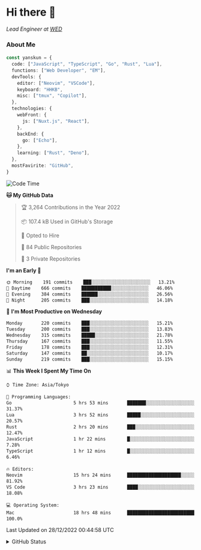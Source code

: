 # Hi there&nbsp;:wave:

_Lead Engineer at [WED](https://github.com/wedinc)_

### About Me

```ts
const yanskun = {
  code: ["JavaScript", "TypeScript", "Go", "Rust", "Lua"],
  functions: ["Web Developer", "EM"],
  devTools: {
    editor: ["Neovim", "VSCode"],
    keyboard: "HHKB",
    misc: ["tmux", "Copilot"],
  },
  technologies: {
    webFront: {
      js: ["Nuxt.js", "React"],
    },
    backEnd: {
      go: ["Echo"],
    },
    learning: ["Rust", "Deno"],
  },
  mostFavirite: "GitHub",
}
```

<!--START_SECTION:waka-->
![Code Time](http://img.shields.io/badge/Code%20Time-53%20hrs%2031%20mins-blue)

**🐱 My GitHub Data** 

> 🏆 3,264 Contributions in the Year 2022
 > 
> 📦 107.4 kB Used in GitHub's Storage 
 > 
> 💼 Opted to Hire
 > 
> 📜 84 Public Repositories 
 > 
> 🔑 3 Private Repositories  
 > 
**I'm an Early 🐤** 

```text
🌞 Morning    191 commits    ███░░░░░░░░░░░░░░░░░░░░░░   13.21% 
🌆 Daytime    666 commits    ███████████░░░░░░░░░░░░░░   46.06% 
🌃 Evening    384 commits    ██████░░░░░░░░░░░░░░░░░░░   26.56% 
🌙 Night      205 commits    ███░░░░░░░░░░░░░░░░░░░░░░   14.18%

```
📅 **I'm Most Productive on Wednesday** 

```text
Monday       220 commits    ███░░░░░░░░░░░░░░░░░░░░░░   15.21% 
Tuesday      200 commits    ███░░░░░░░░░░░░░░░░░░░░░░   13.83% 
Wednesday    315 commits    █████░░░░░░░░░░░░░░░░░░░░   21.78% 
Thursday     167 commits    ███░░░░░░░░░░░░░░░░░░░░░░   11.55% 
Friday       178 commits    ███░░░░░░░░░░░░░░░░░░░░░░   12.31% 
Saturday     147 commits    ██░░░░░░░░░░░░░░░░░░░░░░░   10.17% 
Sunday       219 commits    ███░░░░░░░░░░░░░░░░░░░░░░   15.15%

```


📊 **This Week I Spent My Time On** 

```text
⌚︎ Time Zone: Asia/Tokyo

💬 Programming Languages: 
Go                       5 hrs 53 mins       ███████░░░░░░░░░░░░░░░░░░   31.37% 
Lua                      3 hrs 52 mins       █████░░░░░░░░░░░░░░░░░░░░   20.57% 
Rust                     2 hrs 20 mins       ███░░░░░░░░░░░░░░░░░░░░░░   12.47% 
JavaScript               1 hr 22 mins        █░░░░░░░░░░░░░░░░░░░░░░░░   7.28% 
TypeScript               1 hr 12 mins        █░░░░░░░░░░░░░░░░░░░░░░░░   6.46%

🔥 Editors: 
Neovim                   15 hrs 24 mins      ████████████████████░░░░░   81.92% 
VS Code                  3 hrs 23 mins       ████░░░░░░░░░░░░░░░░░░░░░   18.08%

💻 Operating System: 
Mac                      18 hrs 48 mins      █████████████████████████   100.0%

```


 Last Updated on 28/12/2022 00:44:58 UTC
<!--END_SECTION:waka-->

<details>
<summary>GitHub Status</summary>
<picture>
  <source media="(prefers-color-scheme: dark)" srcset="https://raw.githubusercontent.com/yanskun/yanskun/master/profile-summary-card-output/nord_dark/0-profile-details.svg">
 <img src="https://raw.githubusercontent.com/yanskun/yanskun/master/profile-summary-card-output/default/0-profile-details.svg">
</picture>
<br>
<picture>
  <source media="(prefers-color-scheme: dark)" srcset="https://raw.githubusercontent.com/yanskun/yanskun/master/profile-summary-card-output/nord_dark/1-repos-per-language.svg">
 <img src="https://raw.githubusercontent.com/yanskun/yanskun/master/profile-summary-card-output/default/1-repos-per-language.svg">
</picture>
<picture>
  <source media="(prefers-color-scheme: dark)" srcset="https://raw.githubusercontent.com/yanskun/yanskun/master/profile-summary-card-output/nord_dark/2-most-commit-language.svg">
 <img src="https://raw.githubusercontent.com/yanskun/yanskun/master/profile-summary-card-output/default/2-most-commit-language.svg">
</picture>
<br>
<picture>
  <source media="(prefers-color-scheme: dark)" srcset="https://raw.githubusercontent.com/yanskun/yanskun/master/profile-summary-card-output/nord_dark/3-stats.svg">
 <img src="https://raw.githubusercontent.com/yanskun/yanskun/master/profile-summary-card-output/default/3-stats.svg">
</picture>
<picture>
  <source media="(prefers-color-scheme: dark)" srcset="https://raw.githubusercontent.com/yanskun/yanskun/master/profile-summary-card-output/nord_dark/4-productive-time.svg">
 <img src="https://raw.githubusercontent.com/yanskun/yanskun/master/profile-summary-card-output/default/4-productive-time.svg">
</picture>
</details>
